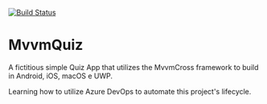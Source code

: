 [![Build Status](https://gabriel1786.visualstudio.com/MvvmQuiz/_apis/build/status/Gabriel1786.MvvmQuiz?branchName=master)](https://gabriel1786.visualstudio.com/MvvmQuiz/_build/latest?definitionId=2&branchName=master)

# MvvmQuiz
A fictitious simple Quiz App that utilizes the MvvmCross framework to build in Android, iOS, macOS e UWP.

Learning how to utilize Azure DevOps to automate this project's lifecycle.
